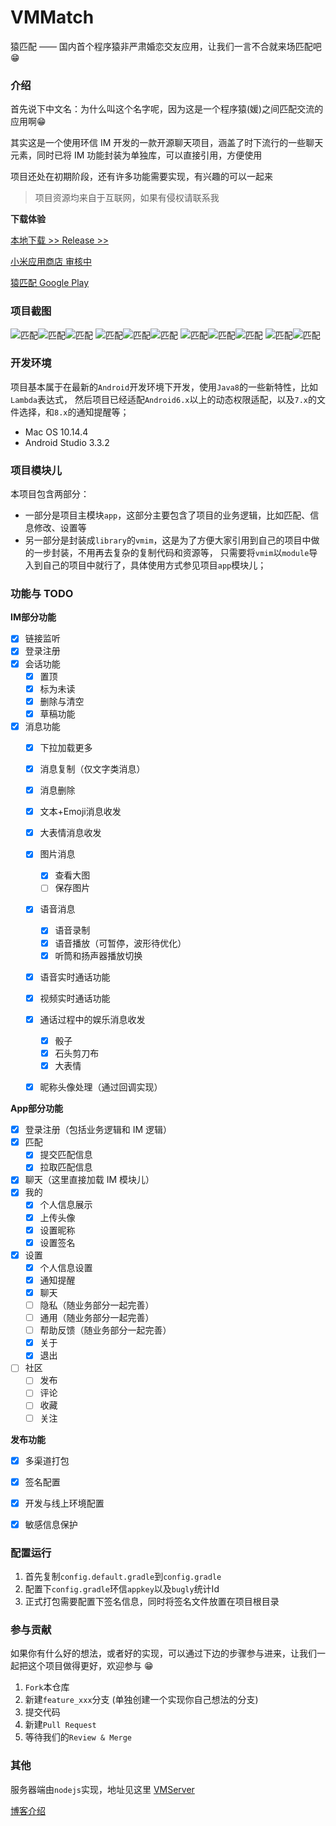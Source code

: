 VMMatch
=======

猿匹配 —— 国内首个程序猿非严肃婚恋交友应用，让我们一言不合就来场匹配吧😁


### 介绍
首先说下中文名：为什么叫这个名字呢，因为这是一个程序猿(媛)之间匹配交流的应用啊😁

其实这是一个使用环信 IM 开发的一款开源聊天项目，涵盖了时下流行的一些聊天元素，同时已将 IM 功能封装为单独库，可以直接引用，方便使用

项目还处在初期阶段，还有许多功能需要实现，有兴趣的可以一起来

> 项目资源均来自于互联网，如果有侵权请联系我


**下载体验**

[本地下载 >> Release >>](./release)

[小米应用商店 审核中]()

[猿匹配 Google Play](https://play.google.com/store/apps/details?id=com.vmloft.develop.app.match)


### 项目截图
![匹配](http://q.data.melove.net/images/match_main01.png-v512)![匹配](http://q.data.melove.net/images/match_main02.png-v512)![匹配](http://q.data.melove.net/images/match_main03.png-v512)
![匹配](http://q.data.melove.net/images/match_chat01.png-v512)![匹配](http://q.data.melove.net/images/match_chat02.png-v512)![匹配](http://q.data.melove.net/images/match_call01.png-v512)
![匹配](http://q.data.melove.net/images/match_call02.png-v512)![匹配](http://q.data.melove.net/images/match_call03.png-v512)![匹配](http://q.data.melove.net/images/match_call04.png-v512)
![匹配](http://q.data.melove.net/images/match_settings01.png-v512)![匹配](http://q.data.melove.net/images/match_settings02.png-v512)


### 开发环境
项目基本属于在最新的`Android`开发环境下开发，使用`Java8`的一些新特性，比如`Lambda`表达式，
然后项目已经适配`Android6.x`以上的动态权限适配，以及`7.x`的文件选择，和`8.x`的通知提醒等；

- Mac OS 10.14.4
- Android Studio 3.3.2


### 项目模块儿
本项目包含两部分：
- 一部分是项目主模块`app`，这部分主要包含了项目的业务逻辑，比如匹配、信息修改、设置等
- 另一部分是封装成`library`的`vmim`，这是为了方便大家引用到自己的项目中做的一步封装，不用再去复杂的复制代码和资源等，
只需要将`vmim`以`module`导入到自己的项目中就行了，具体使用方式参见项目`app`模块儿；


### 功能与 TODO
**IM部分功能**
- [x] 链接监听
- [x] 登录注册
- [x] 会话功能
  - [x] 置顶
  - [x] 标为未读
  - [x] 删除与清空
  - [x] 草稿功能
- [x] 消息功能
  - [x] 下拉加载更多
  - [x] 消息复制（仅文字类消息）
  - [x] 消息删除
  - [x] 文本+Emoji消息收发
  - [x] 大表情消息收发
  - [x] 图片消息
    - [x] 查看大图
    - [ ] 保存图片
  - [x] 语音消息
    - [x] 语音录制
    - [x] 语音播放（可暂停，波形待优化）
    - [x] 听筒和扬声器播放切换
  - [x] 语音实时通话功能
  - [x] 视频实时通话功能
  - [x] 通话过程中的娱乐消息收发
    - [x] 骰子
    - [x] 石头剪刀布
    - [x] 大表情
  - [x] 昵称头像处理（通过回调实现）


**App部分功能**
- [x] 登录注册（包括业务逻辑和 IM 逻辑）
- [x] 匹配
    - [x] 提交匹配信息
    - [x] 拉取匹配信息
- [x] 聊天（这里直接加载 IM 模块儿）
- [x] 我的
    - [x] 个人信息展示
    - [x] 上传头像
    - [x] 设置昵称
    - [x] 设置签名
- [x] 设置
    - [x] 个人信息设置
    - [x] 通知提醒
    - [x] 聊天
    - [ ] 隐私（随业务部分一起完善）
    - [ ] 通用（随业务部分一起完善）
    - [ ] 帮助反馈（随业务部分一起完善）
    - [x] 关于
    - [x] 退出
- [ ] 社区
    - [ ] 发布
    - [ ] 评论
    - [ ] 收藏
    - [ ] 关注

**发布功能**
- [x] 多渠道打包
- [x] 签名配置
- [x] 开发与线上环境配置
- [x] 敏感信息保护


### 配置运行
1. 首先复制`config.default.gradle`到`config.gradle`
2. 配置下`config.gradle`环信`appkey`以及`bugly`统计Id
3. 正式打包需要配置下签名信息，同时将签名文件放置在项目根目录


### 参与贡献
如果你有什么好的想法，或者好的实现，可以通过下边的步骤参与进来，让我们一起把这个项目做得更好，欢迎参与 😁

1. `Fork`本仓库
2. 新建`feature_xxx`分支 (单独创建一个实现你自己想法的分支)
3. 提交代码
4. 新建`Pull Request`
5. 等待我们的`Review & Merge`


### 其他
服务器端由`nodejs`实现，地址见这里 [VMServer](https://github.com/lzan13/VMServer)

[博客介绍](https://blog.melove.net/develop-open-source-im-match-and-server/)


